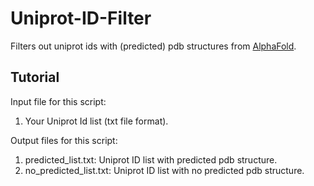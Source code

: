 # Uniprot-ID-Filter
Filters out uniprot ids with (predicted) pdb structures from [AlphaFold](https://www.alphafold.ebi.ac.uk/download).

## Tutorial
Input file for this script: 
1. Your Uniprot Id list (txt file format).

Output files for this script:
1. predicted_list.txt: Uniprot ID list with predicted pdb structure.
2. no_predicted_list.txt: Uniprot ID list with no predicted pdb structure.
